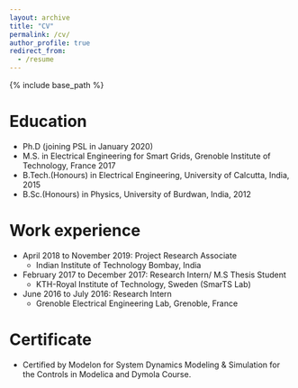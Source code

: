 ```yaml
---
layout: archive
title: "CV"
permalink: /cv/
author_profile: true
redirect_from:
  - /resume
---
```


{% include base_path %}





Education 
======
* Ph.D (joining PSL in January 2020)
* M.S. in Electrical Engineering for Smart Grids, Grenoble Institute of Technology, France 2017   
* B.Tech.(Honours) in Electrical Engineering, University of Calcutta, India, 2015  
* B.Sc.(Honours) in Physics, University of Burdwan, India, 2012 



Work experience
======
* April 2018 to November 2019: Project Research Associate
  * Indian Institute of Technology Bombay, India        
* February 2017 to December 2017: Research Intern/ M.S Thesis Student  
  * KTH-Royal Institute of Technology, Sweden (SmarTS Lab)
* June 2016 to July 2016: Research Intern 
  * Grenoble Electrical Engineering Lab, Grenoble, France 
 


Certificate
======
* Certified by Modelon for System Dynamics Modeling & Simulation for the Controls in Modelica and Dymola Course. 


